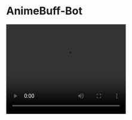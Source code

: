 # AnimeBuff-Bot
<video width="320" height="240" controls>
  <source src="/static/img/Anime Buff Bot.mp4" type="video/mp4">
  Your browser does not support the video tag.
</video>
